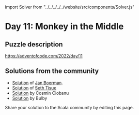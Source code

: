 import Solver from "../../../../../website/src/components/Solver.js"

# Day 11: Monkey in the Middle

## Puzzle description

https://adventofcode.com/2022/day/11

## Solutions from the community

- [Solution](https://github.com/Jannyboy11/AdventOfCode2022/blob/master/src/main/scala/day11/Day11.scala) of [Jan Boerman](https://twitter.com/JanBoerman95).
- [Solution](https://github.com/SethTisue/adventofcode/blob/main/2022/src/test/scala/Day11.scala) of [Seth Tisue](https://github.com/SethTisue)
- [Solution](https://github.com/cosminci/advent-of-code/blob/master/src/main/scala/com/github/cosminci/aoc/_2022/Day11.scala) by Cosmin Ciobanu
- [Solution](https://github.com/TheDrawingCoder-Gamer/adventofcode2022/blob/master/src/main/scala/Day11.worksheet.sc) by Bulby

Share your solution to the Scala community by editing this page.
